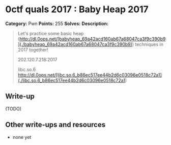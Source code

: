 # 0ctf quals 2017 : Baby Heap 2017

**Category:** Pwn
**Points:** 255
**Solves:** 
**Description:**

> Let's practice some basic heap (<http://dl.0ops.net/[babyheap_69a42acd160ab67a68047ca3f9c390b9](./babyheap_69a42acd160ab67a68047ca3f9c390b9)>) techniques in 2017 together!
> 
> 
> 202.120.7.218:2017
> 
> 
> libc.so.6 <http://dl.0ops.net/[libc.so.6_b86ec517ee44b2d6c03096e0518c72a1](./libc.so.6_b86ec517ee44b2d6c03096e0518c72a1>)

## Write-up

(TODO)

## Other write-ups and resources

* none yet
